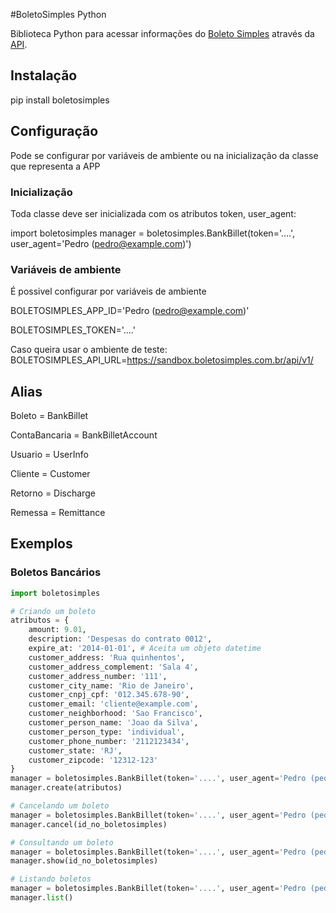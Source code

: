 #BoletoSimples Python

Biblioteca Python para acessar informações do [Boleto Simples](http://boletosimples.com.br) através da [API](http://api.boletosimples.com.br).

## Instalação
pip install boletosimples

## Configuração
Pode se configurar por variáveis de ambiente ou na inicialização da classe que representa a APP

### Inicialização
Toda classe deve ser inicializada com os atributos token, user_agent:

import boletosimples
manager = boletosimples.BankBillet(token='....', user_agent='Pedro (pedro@example.com)')

### Variáveis de ambiente
É possivel configurar por variáveis de ambiente

BOLETOSIMPLES_APP_ID='Pedro (pedro@example.com)'

BOLETOSIMPLES_TOKEN='....'

Caso queira usar o ambiente de teste:
BOLETOSIMPLES_API_URL=https://sandbox.boletosimples.com.br/api/v1/

## Alias
Boleto = BankBillet

ContaBancaria = BankBilletAccount

Usuario = UserInfo

Cliente = Customer

Retorno = Discharge

Remessa = Remittance

## Exemplos
### Boletos Bancários
```python
import boletosimples

# Criando um boleto
atributos = {
    amount: 9.01,
    description: 'Despesas do contrato 0012',
    expire_at: '2014-01-01', # Aceita um objeto datetime
    customer_address: 'Rua quinhentos',
    customer_address_complement: 'Sala 4',
    customer_address_number: '111',
    customer_city_name: 'Rio de Janeiro',
    customer_cnpj_cpf: '012.345.678-90',
    customer_email: 'cliente@example.com',
    customer_neighborhood: 'Sao Francisco',
    customer_person_name: 'Joao da Silva',
    customer_person_type: 'individual',
    customer_phone_number: '2112123434',
    customer_state: 'RJ',
    customer_zipcode: '12312-123'
}
manager = boletosimples.BankBillet(token='....', user_agent='Pedro (pedro@example.com)')
manager.create(atributos)

# Cancelando um boleto
manager = boletosimples.BankBillet(token='....', user_agent='Pedro (pedro@example.com)')
manager.cancel(id_no_boletosimples)

# Consultando um boleto
manager = boletosimples.BankBillet(token='....', user_agent='Pedro (pedro@example.com)')
manager.show(id_no_boletosimples)

# Listando boletos
manager = boletosimples.BankBillet(token='....', user_agent='Pedro (pedro@example.com)')
manager.list()

```
